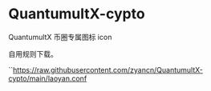 # QuantumultX-cypto
QuantumultX 币圈专属图标 icon

自用规则下载。

``https://raw.githubusercontent.com/zyancn/QuantumultX-cypto/main/laoyan.conf

